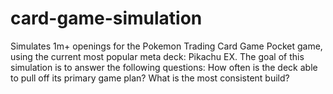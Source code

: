 # card-game-simulation
Simulates 1m+ openings for the Pokemon Trading Card Game Pocket game, using the current most popular meta deck: Pikachu EX. 
The goal of this simulation is to answer the following questions:
  How often is the deck able to pull off its primary game plan?
  What is the most consistent build?
